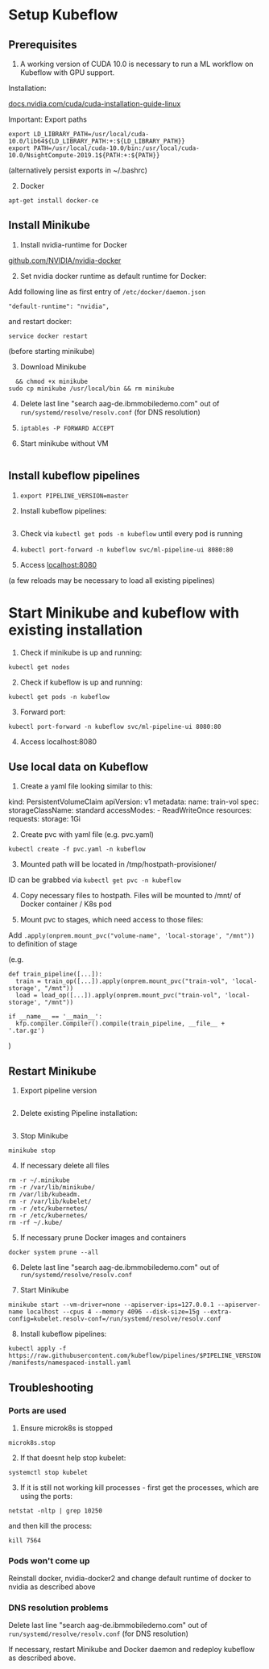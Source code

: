 # Setup Kubeflow 

## Prerequisites

1. A working version of CUDA 10.0 is necessary to run a ML workflow on Kubeflow with GPU support.

Installation:

[docs.nvidia.com/cuda/cuda-installation-guide-linux](https://docs.nvidia.com/cuda/cuda-installation-guide-linux/index.html)

Important: Export paths
```
export LD_LIBRARY_PATH=/usr/local/cuda-10.0/lib64${LD_LIBRARY_PATH:+:${LD_LIBRARY_PATH}}
export PATH=/usr/local/cuda-10.0/bin:/usr/local/cuda-10.0/NsightCompute-2019.1${PATH:+:${PATH}}
```
(alternatively persist exports in ~/.bashrc)

2. Docker

```apt-get install docker-ce```

## Install Minikube

1. Install nvidia-runtime for Docker

[github.com/NVIDIA/nvidia-docker](https://github.com/NVIDIA/nvidia-docker)

2. Set nvidia docker runtime as default runtime for Docker:

Add following line as first entry of `/etc/docker/daemon.json`

```"default-runtime": "nvidia",```

and restart docker:

```service docker restart```

(before starting minikube)

3. Download Minikube

```curl -Lo minikube https://storage.googleapis.com/minikube/releases/latest/minikube-linux-amd64 \
  && chmod +x minikube
sudo cp minikube /usr/local/bin && rm minikube
```

4. Delete last line "search aag-de.ibmmobiledemo.com" out of `run/systemd/resolve/resolv.conf` (for DNS resolution)

5. `iptables -P FORWARD ACCEPT`

6. Start minikube without VM

```minikube start --vm-driver=none --apiserver-ips=127.0.0.1 --apiserver-name localhost --cpus 4 --memory 4096 --disk-size=15g --extra-config=kubelet.resolv-conf=/run/systemd/resolve/resolv.conf
```

## Install kubeflow pipelines

1. `export PIPELINE_VERSION=master`

2. Install kubeflow pipelines:

```kubectl apply -f https://raw.githubusercontent.com/kubeflow/pipelines/$PIPELINE_VERSION/manifests/namespaced-install.yaml
```

3. Check via `kubectl get pods -n kubeflow` until every pod is running

4. `kubectl port-forward -n kubeflow svc/ml-pipeline-ui 8080:80`

5. Access [localhost:8080](localhost:8080)

(a few reloads may be necessary to load all existing pipelines)

# Start Minikube and kubeflow with existing installation


1. Check if minikube is up and running:

`kubectl get nodes`

2. Check if kubeflow is up and running:

`kubectl get pods -n kubeflow`

3. Forward port:

`kubectl port-forward -n kubeflow svc/ml-pipeline-ui 8080:80`

4. Access localhost:8080


## Use local data on Kubeflow

1. Create a yaml file looking similar to this:

kind: PersistentVolumeClaim
apiVersion: v1
metadata:
  name: train-vol
spec:
  storageClassName: standard
  accessModes:
    - ReadWriteOnce
  resources:
    requests:
      storage: 1Gi

2. Create pvc with yaml file (e.g. pvc.yaml)

`kubectl create -f pvc.yaml -n kubeflow`

3. Mounted path will be located in /tmp/hostpath-provisioner/

ID can be grabbed via 
`kubectl get pvc -n kubeflow`

4. Copy necessary files to hostpath.
Files will be mounted to /mnt/  of Docker container / K8s pod

5. Mount pvc to stages, which need access to those files:

Add
`.apply(onprem.mount_pvc("volume-name", 'local-storage', "/mnt"))`
to definition of stage

(e.g. 

```
def train_pipeline([...]):
  train = train_op([...]).apply(onprem.mount_pvc("train-vol", 'local-storage', "/mnt"))
  load = load_op([...]).apply(onprem.mount_pvc("train-vol", 'local-storage', "/mnt"))

if __name__ == '__main__':
  kfp.compiler.Compiler().compile(train_pipeline, __file__ + '.tar.gz')
```
)

## Restart Minikube

1. Export pipeline version

```export PIPELINE_VERSION=master
```

2. Delete existing Pipeline installation:

```kubectl delete -f https://raw.githubusercontent.com/kubeflow/pipelines/$PIPELINE_VERSION/manifests/namespaced-install.yaml
```

3. Stop Minikube 

`minikube stop`

4. If necessary delete all files 

```
rm -r ~/.minikube
rm -r /var/lib/minikube/
rm /var/lib/kubeadm. 
rm -r /var/lib/kubelet/
rm -r /etc/kubernetes/
rm -r /etc/kubernetes/
rm -rf ~/.kube/
```

5. If necessary prune Docker images and containers

`docker system prune --all`

6. Delete last line "search aag-de.ibmmobiledemo.com" out of `run/systemd/resolve/resolv.conf`

7. Start Minikube

```minikube start --vm-driver=none --apiserver-ips=127.0.0.1 --apiserver-name localhost --cpus 4 --memory 4096 --disk-size=15g --extra-config=kubelet.resolv-conf=/run/systemd/resolve/resolv.conf```

8. Install kubeflow pipelines:

```kubectl apply -f https://raw.githubusercontent.com/kubeflow/pipelines/$PIPELINE_VERSION/manifests/namespaced-install.yaml```


## Troubleshooting

### Ports are used

1. Ensure microk8s is stopped

`microk8s.stop` 

2. If that doesnt help stop kubelet:

`systemctl stop kubelet`

3. If it is still not working kill processes - first get the processes, which are using the ports:

`netstat -nltp | grep 10250`

and then kill the process:

`kill 7564`


### Pods won't come up

Reinstall docker, nvidia-docker2 and change default runtime of docker to nvidia as described above

### DNS resolution problems

Delete last line "search aag-de.ibmmobiledemo.com" out of `run/systemd/resolve/resolv.conf` (for DNS resolution)

If necessary, restart Minikube and Docker daemon and redeploy kubeflow as described above.


